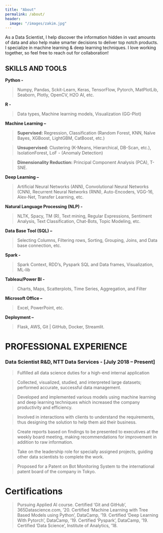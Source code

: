 ```yaml
---
title: "About"
permalink: /about/
header:
  image: "/images/zakim.jpg"
---
```


As a Data Scientist, I help discover the information hidden in vast amounts of data and also help make smarter decisions to deliver top notch products. I specialize in machine learning & deep learning techniques. I love working together, so feel free to reach out for collaboration!

## SKILLS AND TOOLS

**Python -** 

> Numpy, Pandas, Sckit-Learn, Keras, TensorFlow, Pytorch, MatPlotLib, Seaborn, Plotly, OpenCV, H2O AI, etc.

**R -** 

> Data types, Machine learning models, Visualization (GG-Plot)

**Machine Learning –**

> **Supervised:** Regression, Classification (Random Forest, KNN, Naïve Bayes, XGBoost, LightGBM, CatBoost, etc.)

> **Unsupervised:** Clustering (K-Means, Hierarchical, DB-Scan, etc.), IsolationForest, LoF - (Anomaly Detection)

> **Dimensionality Reduction:** Principal Component Analysis (PCA), T-SNE.	

**Deep Learning –** 

> Artificial Neural Networks (ANN), Convolutional Neural Networks (CNN), Recurrent Neural Networks (RNN), Auto-Encoders, VGG-16, Alex-Net, Transfer Learning, etc.
	
**Natural Language Processing (NLP) -** 

> NLTK, Spacy, TM (R), Text mining, Regular Expressions, Sentiment Analysis, Text Classification, Chat-Bots, Topic Modeling, etc.
	
**Data Base Tool (SQL) –** 

> Selecting Columns, Filtering rows, Sorting, Grouping, Joins, and Data base connection, etc.

**Spark -** 

> Spark Context, RDD’s, Pyspark SQL and Data frames, Visualization, ML-lib

**Tableau/Power BI -** 

> Charts, Maps, Scatterplots, Time Series, Aggregation, and Filter

**Microsoft Office –** 

> Excel, PowerPoint, etc.

**Deployment –** 

> Flask, AWS, Git | GitHub, Docker, Streamlit.

# PROFESSIONAL EXPERIENCE

### Data Scientist R&D, NTT Data Services - [July 2018 – Present]

> Fulfilled all data science duties for a high-end internal application

> Collected, visualized, studied, and interpreted large datasets; performed accurate, successful data management.

> Developed and implemented various models using machine learning and deep learning techniques which increased the company productivity and efficiency.

> Involved in interactions with clients to understand the requirements, thus designing the solution to help them aid their business.

> Create reports based on findings to be presented to executives at the weekly board meeting, making recommendations for improvement in addition to raw information.

> Take on the leadership role for specially assigned projects, guiding other data scientists to complete the work.

> Proposed for a Patent on Bot Monitoring System to the international patent board of the company in Tokyo.

# Certifications
> Pursuing Applied AI course.
> Certified ‘Git and GitHub’, 365Datascience.com, ’20.
> Certified ‘Machine Learning with Tree Based Models using Python’, DataCamp, ’19.
> Certified ‘Deep Learning With Pytorch’, DataCamp, ’19.
> Certified ‘Pyspark’, DataCamp, ’19.
> Certified ‘Data Science’, Institute of Analytics, ’18.

